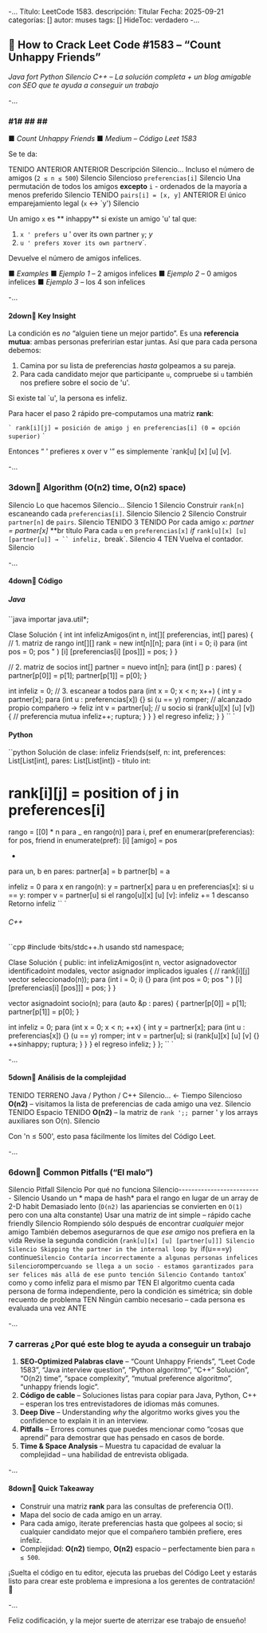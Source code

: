 -...
Título: LeetCode 1583.
descripción: Titular
Fecha: 2025-09-21
categorías: []
autor: muses
tags: []
HideToc: verdadero
-...
## 🚀 How to Crack Leet Code #1583 – “Count Unhappy Friends”
*Java fort Python Silencio C++ – La solución completa + un blog amigable con SEO que te ayuda a conseguir un trabajo*

-...

### #1# ## ## ##

■ *Count Unhappy Friends*
■ *Medium – Código Leet 1583*

Se te da:

TENIDO ANTERIOR ANTERIOR Descripción
Silencio...
Incluso el número de amigos (`2 ≤ n ≤ 500`) Silencio
Silencioso `preferencias[i]` Silencio Una permutación de todos los amigos **excepto** `i` - ordenados de la mayoría a menos preferido Silencio
TENIDO `pairs[i] = [x, y]` ANTERIOR El único emparejamiento legal (`x` ↔ `y') Silencio

Un amigo `x` es ** inhappy** si existe un amigo 'u' tal que:

1. `x ' prefers `u ' over its own partner `y`; *y*
2. `u ' prefers `x` over its own partner `v`.

Devuelve el número de amigos infelices.

■ *Examples*
■ *Ejemplo 1* – 2 amigos infelices
■ *Ejemplo 2* – 0 amigos infelices
■ *Ejemplo 3* – los 4 son infelices

-...

#### 2down⃣ Key Insight

La condición es *no* “alguien tiene un mejor partido”.
Es una **referencia mutua**: ambas personas preferirían estar juntas.
Así que para cada persona debemos:

1. Camina por su lista de preferencias *hasta* golpeamos a su pareja.
2. Para cada candidato mejor que participante `u`, compruebe si `u` también nos prefiere sobre el socio de 'u'.

Si existe tal `u', la persona es infeliz.

Para hacer el paso 2 rápido pre-computamos una matriz **rank**:

`` `
rank[i][j] = posición de amigo j en preferencias[i] (0 = opción superior)
`` `

Entonces “ ' prefieres x over v '” es simplemente `rank[u] [x] [u] [v].

-...

### 3down⃣ Algorithm (O(n2) time, O(n2) space)

Silencio Lo que hacemos
Silencio...
Silencio 1 Silencio Construir `rank[n]` escaneando cada `preferencias[i]`. Silencio
Silencio 2 Silencio Construir `partner[n]` de `pairs`. Silencio
TENIDO 3 TENIDO Por cada amigo `x`: *partner = partner[x]* **br título Para cada `u` en `preferencias[x]` *if* `rank[u][x] [u] [partner[u]] → `` infeliz, `break`.
Silencio 4 TEN Vuelva el contador. Silencio

-...

#### 4down⃣ Código

##### Java

``java
importar java.util*;

Clase Solución {
int int infelizAmigos(int n, int[][ preferencias, int[] pares) {
// 1. matriz de rango
int[][] rank = new int[n][n];
para (int i = 0; i)
para (int pos = 0; pos " )
[i] [preferencias[i] [pos]]] = pos;
}
}

// 2. matriz de socios
int[] partner = nuevo int[n];
para (int[] p : pares) {
partner[p[0]] = p[1];
partner[p[1]] = p[0];
}

int infeliz = 0;
// 3. escanear a todos
para (int x = 0; x < n; x++) {
int y = partner[x];
para (int u : preferencias[x]) {}
si (u == y) romper; // alcanzado propio compañero → feliz
int v = partner[u]; // u socio
si (rank[u][x] [u] [v]) { // preferencia mutua
infeliz++;
ruptura;
}
}
}
el regreso infeliz;
}
}
`` `

#### Python

``python
Solución de clase:
infeliz Friends(self, n: int, preferences: List[List[int],
pares: List[List[int]) - título int:
# rank[i][j] = position of j in preferences[i]
rango = [[0] * n para _ en rango(n)]
para i, pref en enumerar(preferencias):
for pos, friend in enumerate(pref):
[i] [amigo] = pos

*
para un, b en pares:
partner[a] = b
partner[b] = a

infeliz = 0
para x en rango(n):
y = partner[x]
para u en preferencias[x]:
si u == y: romper
v = partner[u]
si el rango[u][x] [u] [v]:
infeliz += 1
descanso
Retorno infeliz
`` `

###### C++

``cpp
#include יbits/stdc++.h
usando std namespace;

Clase Solución {
public:
int infelizAmigos(int n, vector asignadovector identificadoint modales,
vector asignador implicados iguales {
// rank[i][j]
vector seleccionado(n));
para (int i = 0; i) {}
para (int pos = 0; pos " )
[i] [preferencias[i] [pos]]] = pos;
}
}

vector asignadoint socio(n);
para (auto &p : pares) {
partner[p[0]] = p[1];
partner[p[1]] = p[0];
}

int infeliz = 0;
para (int x = 0; x < n; ++x) {
int y = partner[x];
para (int u : preferencias[x]) {}
(u == y) romper;
int v = partner[u];
si (rank[u][x] [u] [v] {}
++sinhappy;
ruptura;
}
}
}
el regreso infeliz;
}
};
`` `

-...

#### 5down⃣ Análisis de la complejidad

TENIDO TERRENO Java / Python / C++
Silencio...
← Tiempo Silencioso **O(n2)** – visitamos la lista de preferencias de cada amigo una vez. Silencio
TENIDO Espacio TENIDO **O(n2)** – la matriz de `rank ';; `parner ' y los arrays auxiliares son O(n). Silencio

Con 'n ≤ 500', esto pasa fácilmente los límites del Código Leet.

-...

### 6down⃣ Common Pitfalls (“El malo”)

Silencio Pitfall Silencio Por qué no funciona
Silencio--------------------------
Silencio Usando un * mapa de hash* para el rango en lugar de un array de 2-D habit Demasiado lento (`O(n2)` las apariencias se convierten en `O(1)` pero con una alta constante) Usar una matriz de int simple – rápido cache friendly
Silencio Rompiendo sólo después de encontrar *cualquier* mejor amigo También debemos asegurarnos de que *ese amigo* nos prefiera en la vida Revise la segunda condición (`rank[u][x] [u] [partner[u]]] Silencio
Silencio Skipping the partner in the internal loop by `if(u===y) continue` Silencio Contaría incorrectamente a algunas personas infelices Silencio `romper` cuando se llega a un socio - estamos garantizados para ser felices más allá de ese punto tención
Silencio Contando tanto `x' como `y` como infeliz para el mismo par TEN El algoritmo cuenta cada persona de forma independiente, pero la condición es simétrica; sin doble recuento de problema TEN Ningún cambio necesario – cada persona es evaluada una vez ANTE

-...

### 7 carreras ¿Por qué este blog te ayuda a conseguir un trabajo

1. **SEO‐Optimized Palabras clave** – “Count Unhappy Friends”, “Leet Code 1583”, “Java interview question”, “Python algoritmo”, “C++” Solución”, “O(n2) time”, “space complexity”, “mutual preference algoritmo”, “unhappy friends logic”.
2. **Código de cable** – Soluciones listas para copiar para Java, Python, C++ – esperan los tres entrevistadores de idiomas más comunes.
3. **Deep Dive** – Understanding *why* the algoritmo works gives you the confidence to explain it in an interview.
4. **Pitfalls** – Errores comunes que puedes mencionar como “cosas que aprendí” para demostrar que has pensado en casos de borde.
5. **Time & Space Analysis** – Muestra tu capacidad de evaluar la complejidad – una habilidad de entrevista obligada.

-...

#### 8down⃣ Quick Takeaway

- Construir una matriz **rank** para las consultas de preferencia O(1).
- Mapa del socio de cada amigo en un array.
- Para cada amigo, iterate preferencias hasta que golpees al socio; si cualquier candidato mejor que el compañero también prefiere, eres infeliz.
- Complejidad: **O(n2)** tiempo, **O(n2)** espacio – perfectamente bien para `n ≤ 500`.

¡Suelta el código en tu editor, ejecuta las pruebas del Código Leet y estarás listo para crear este problema e impresiona a los gerentes de contratación! 🚀

-...

Feliz codificación, y la mejor suerte de aterrizar ese trabajo de ensueño!